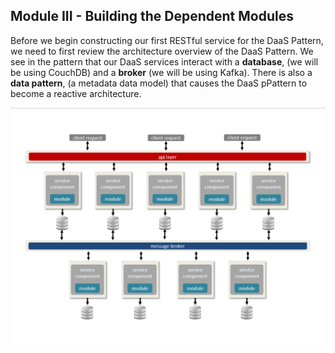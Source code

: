 ## Module III - Building the Dependent Modules

Before we begin constructing our first RESTful service for the DaaS Pattern, we need to first review the architecture overview of the DaaS Pattern. We see in the pattern that our DaaS services interact with a **database**, (we will be using CouchDB) and a **broker** (we will be using Kafka). There is also a **data pattern**, (a metadata data model) that causes the DaaS pPattern to become a reactive architecture. 

![DaaS Pattern](daas-pattern.png)